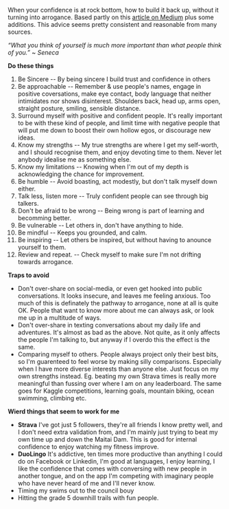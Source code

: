 When your confidence is at rock bottom, how to build it back up, without it turning into arrogance. Based partly on this [article on Medium](https://medium.com/remote-symfony-team/a-secret-to-success-confidence-without-arrogance-17191d46c50d) plus some additions.  This advice seems pretty consistent and reasonable from many sources.

_“What you think of yourself is much more important than what people think of you.”_
~ *Seneca* 

**Do these things**
1. Be Sincere -- By being sincere I build trust and confidence in others
2. Be approachable -- Remember & use people's names, engage in positive coversations, make eye contact, body language that neither intimidates nor shows disinterest.  Shoulders back, head up, arms open, straight posture, smiling, sensible distance.
3. Surround myself with positive and confident people.  It's really important to be with these kind of people, and limit time with negative people that will put me down to boost their own hollow egos, or discourage new ideas.
4. Know my strengths -- My true strengths are where I get my self-worth, and I should recognise them, and enjoy devoting time to them.  Never let anybody idealise me as something else.
5. Know my limitations -- Knowing when I'm out of my depth is acknowledging the chance for improvement.
6. Be humble -- Avoid boasting, act modestly, but don't talk myself down either.
7. Talk less, listen more -- Truly confident people can see through big talkers.
8. Don't be afraid to be wrong -- Being wrong is part of learning and becomming better.
9. Be vulnerable -- Let others in, don't have anything to hide.
10. Be mindful  -- Keeps you grounded, and calm.
11. Be inspiring -- Let others be inspired, but without having to anounce yourself to them.
12. Review and repeat.  -- Check myself to make sure I'm not drifting towards arrogance.

**Traps to avoid**
- Don't over-share on social-media, or even get hooked into public conversations.  It looks insecure, and leaves me feeling anxious.  Too much of this is definately the pathway to arrogance, none at all is quite OK. People that want to know more about me can always ask, or look me up in a multitude of ways.
- Don't over-share in texting conversations about my daily life and adventures.  It's almost as bad as the above.  Not quite, as it only affects the people I'm talking to, but anyway if I overdo this the effect is the same.
- Comparing myself to others.  People always project only their best bits, so I'm guarenteed to feel worse by making silly comparisons.  Especially when I have more diverse interests than anyone else.  Just focus on my own strengths instead.  Eg. beating my own Strava times is really more meaningful than fussing over where I am on any leaderboard.  The same goes for Kaggle competitions, learning goals, mountain biking, ocean swimming, climbing etc.

**Wierd things that seem to work for me**
* **Strava** I've got just 5 followers, they're all friends I know pretty well, and I don't need extra validation from, and I'm mainly just trying to beat my own time up and down the Maitai Dam.  This is good for internal confidence to enjoy watching my fitness improve.
* **DuoLingo**  It's addictive, ten times more productive than anything I could do on Facebook or Linkedin, I'm good at languages, I enjoy learning, I like the confidence that comes with conversing with new people in another tongue, and on the app I'm competing with imaginary people who have never heard of me and I'll never know.
* Timing my swims out to the council bouy
* Hitting the grade 5 downhill trails with fun people.  

